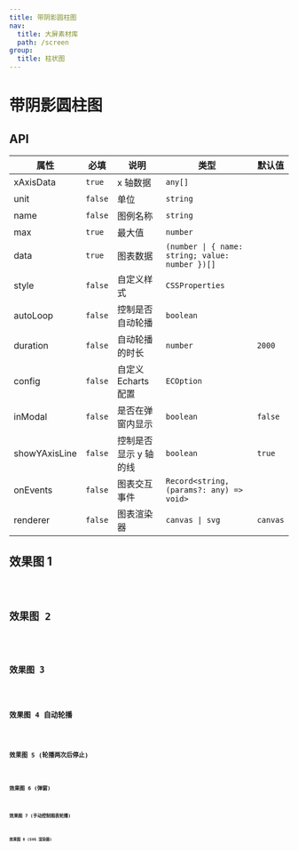 ```yaml
---
title: 带阴影圆柱图
nav:
  title: 大屏素材库
  path: /screen
group:
  title: 柱状图
---
```


# 带阴影圆柱图

## API

| 属性          | 必填    | 说明                  | 类型                                            | 默认值   |
| ------------- | ------- | --------------------- | ----------------------------------------------- | -------- |
| xAxisData     | `true`  | x 轴数据              | `any[]`                                         |          |
| unit          | `false` | 单位                  | `string`                                        |          |
| name          | `false` | 图例名称              | `string`                                        |          |
| max           | `true`  | 最大值                | `number`                                        |          |
| data          | `true`  | 图表数据              | `(number \| { name: string; value: number })[]` |          |
| style         | `false` | 自定义样式            | `CSSProperties`                                 |          |
| autoLoop      | `false` | 控制是否自动轮播      | `boolean`                                       |          |
| duration      | `false` | 自动轮播的时长        | `number`                                        | `2000`   |
| config        | `false` | 自定义 Echarts 配置   | `ECOption`                                      |          |
| inModal       | `false` | 是否在弹窗内显示      | `boolean`                                       | `false`  |
| showYAxisLine | `false` | 控制是否显示 y 轴的线 | `boolean`                                       | `true`   |
| onEvents      | `false` | 图表交互事件          | `Record<string, (params?: any) => void>`        |          |
| renderer      | `false` | 图表渲染器            | `canvas \| svg`                                 | `canvas` |

## 效果图 1

<code src="../../example/CylinderShadowBarDemo/demo1.tsx" background="#040727">

## 效果图 2

<code src="../../example/CylinderShadowBarDemo/demo2.tsx" background="#040727">

## 效果图 3

<code src="../../example/CylinderShadowBarDemo/demo3.tsx" background="#040727">

## 效果图 4 自动轮播

<code src="../../example/CylinderShadowBarDemo/demo4.tsx" background="#040727">

## 效果图 5 (轮播两次后停止)

<code src="../../example/CylinderShadowBarDemo/demo5.tsx" background="#040727">

## 效果图 6 (弹窗)

<code src="../../example/CylinderShadowBarDemo/demo6.tsx" background="#040727">

## 效果图 7 (手动控制图表轮播)

<code src="../../example/CylinderShadowBarDemo/demo7.tsx" background="#040727">

## 效果图 8 (SVG 渲染器)

<code src="../../example/CylinderShadowBarDemo/demo8.tsx" background="#040727">
